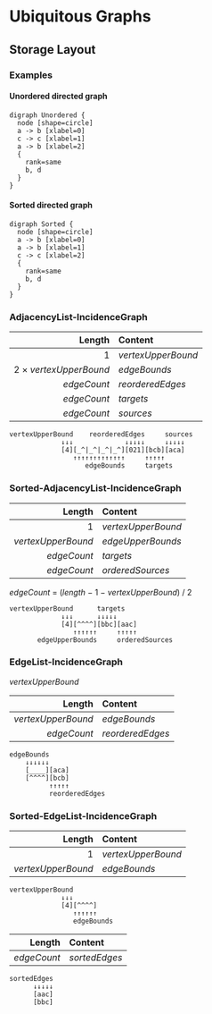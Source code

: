 # Ubiquitous Graphs

## Storage Layout

### Examples

#### Unordered directed graph

```plantuml
digraph Unordered {
  node [shape=circle]
  a -> b [xlabel=0]
  c -> c [xlabel=1]
  a -> b [xlabel=2]
  {
    rank=same
    b, d
  }
}
```

#### Sorted directed graph

```plantuml
digraph Sorted {
  node [shape=circle]
  a -> b [xlabel=0]
  a -> b [xlabel=1]
  c -> c [xlabel=2]
  {
    rank=same
    b, d
  }
}
```

### AdjacencyList-IncidenceGraph

|                 Length | Content            |
|-----------------------:|:-------------------|
|                      1 | _vertexUpperBound_ |
| 2 × _vertexUpperBound_ | _edgeBounds_       |
|            _edgeCount_ | _reorderedEdges_   |
|            _edgeCount_ | _targets_          |
|            _edgeCount_ | _sources_          |

```
vertexUpperBound    reorderedEdges     sources
             ↓↓↓             ↓↓↓↓↓     ↓↓↓↓↓
             [4][_^|_^|_^|_^][021][bcb][aca]
                ↑↑↑↑↑↑↑↑↑↑↑↑↑     ↑↑↑↑↑
                   edgeBounds     targets
```

### Sorted-AdjacencyList-IncidenceGraph

|             Length | Content            |
|-------------------:|:-------------------|
|                  1 | _vertexUpperBound_ |
| _vertexUpperBound_ | _edgeUpperBounds_  |
|        _edgeCount_ | _targets_          |
|        _edgeCount_ | _orderedSources_   |

_edgeCount_ = (_length_ − 1 − _vertexUpperBound_) / 2

```
vertexUpperBound      targets
             ↓↓↓      ↓↓↓↓↓
             [4][^^^^][bbc][aac]
                ↑↑↑↑↑↑     ↑↑↑↑↑
       edgeUpperBounds     orderedSources
```

### EdgeList-IncidenceGraph

_vertexUpperBound_

|             Length | Content          |
|-------------------:|:-----------------|
| _vertexUpperBound_ | _edgeBounds_     |
|        _edgeCount_ | _reorderedEdges_ |

```
edgeBounds
    ↓↓↓↓↓↓
    [____][aca]
    [^^^^][bcb]
          ↑↑↑↑↑
          reorderedEdges
```

### Sorted-EdgeList-IncidenceGraph

|             Length | Content            |
|-------------------:|:-------------------|
|                  1 | _vertexUpperBound_ |
| _vertexUpperBound_ | _edgeBounds_       |

```
vertexUpperBound
             ↓↓↓
             [4][^^^^]
                ↑↑↑↑↑↑
                edgeBounds
```

|        Length | Content          |
|--------------:|:-----------------|
|   _edgeCount_ | _sortedEdges_    |

```
sortedEdges
      ↓↓↓↓↓
      [aac]
      [bbc]
```
